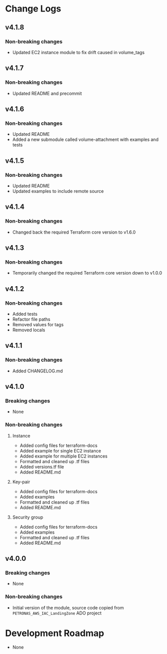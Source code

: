 <!--
######################################################################################################
# © 2024 Amazon Web Services, Inc. or its affiliates. All Rights Reserved.
# This AWS Content is provided subject to the terms of the AWS Customer Agreement available at
# http://aws.amazon.com/agreement or other written agreement between Customer and either
# Amazon Web Services, Inc. or Amazon Web Services EMEA SARL or both.
#######################################################################################################
-->

# Change Logs
## v4.1.8

### Non-breaking changes

- Updated EC2 instance module to fix drift caused in volume_tags

## v4.1.7

### Non-breaking changes

- Updated README and precommit

## v4.1.6

### Non-breaking changes

- Updated README
- Added a new submodule called volume-attachment with examples and tests

## v4.1.5

### Non-breaking changes

- Updated README
- Updated examples to include remote source

## v4.1.4

### Non-breaking changes

- Changed back the required Terraform core version to v1.6.0

## v4.1.3

### Non-breaking changes

- Temporarily changed the required Terraform core version down to v1.0.0

## v4.1.2

### Non-breaking changes

- Added tests
- Refactor file paths
- Removed values for tags
- Removed locals

## v4.1.1

### Non-breaking changes

- Added CHANGELOG.md

## v4.1.0

### Breaking changes

- None

### Non-breaking changes

1. Instance

   - Added config files for terraform-docs
   - Added example for single EC2 instance
   - Added example for multiple EC2 instances
   - Formatted and cleaned up .tf files
   - Added versions.tf file
   - Added README.md

2. Key-pair

   - Added config files for terraform-docs
   - Added examples
   - Formatted and cleaned up .tf files
   - Added README.md

3. Security group

   - Added config files for terraform-docs
   - Added examples
   - Formatted and cleaned up .tf files
   - Added README.md

## v4.0.0

### Breaking changes

- None

### Non-breaking changes

- Initial version of the module, source code copied from `PETRONAS_AWS_IAC_LandingZone` ADO project

# Development Roadmap

- None
